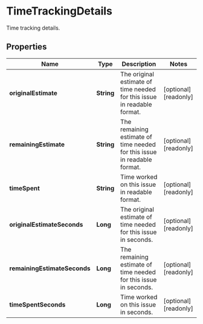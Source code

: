 

# TimeTrackingDetails

Time tracking details.

## Properties

| Name | Type | Description | Notes |
|------------ | ------------- | ------------- | -------------|
|**originalEstimate** | **String** | The original estimate of time needed for this issue in readable format. |  [optional] [readonly] |
|**remainingEstimate** | **String** | The remaining estimate of time needed for this issue in readable format. |  [optional] [readonly] |
|**timeSpent** | **String** | Time worked on this issue in readable format. |  [optional] [readonly] |
|**originalEstimateSeconds** | **Long** | The original estimate of time needed for this issue in seconds. |  [optional] [readonly] |
|**remainingEstimateSeconds** | **Long** | The remaining estimate of time needed for this issue in seconds. |  [optional] [readonly] |
|**timeSpentSeconds** | **Long** | Time worked on this issue in seconds. |  [optional] [readonly] |



